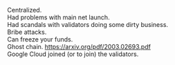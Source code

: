 Centralized.<br>
Had problems with main net launch.<br>
Had scandals with validators doing some dirty business.<br>
Bribe attacks.<br>
Can freeze your funds.<br>
Ghost chain. https://arxiv.org/pdf/2003.02693.pdf<br>
Google Cloud joined (or to join) the validators.<br>
